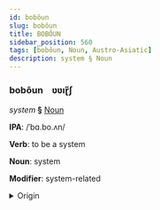```yaml
---
id: bobôun
slug: bobôun
title: BOBÔUN
sidebar_position: 560
tags: [bobôun, Noun, Austro-Asiatic]
description: system § Noun
---
```


### bobôun&emsp;<span kind="abugida">ʋʋıɽ̃ʃ</span>

*system* **§** [Noun](../../tags/Noun)

**IPA**: /ˈbɑ.bo.ʌn/

**Verb**: to be a system

**Noun**: system

**Modifier**: system-related

<details>
    <summary>Origin</summary>
    Khmer ប្រព័ន្ធ prɑpŏən /prɑ.ˈpŏən/<br/>
    <em>Austro-Asiatic Language Family</em>
</details>